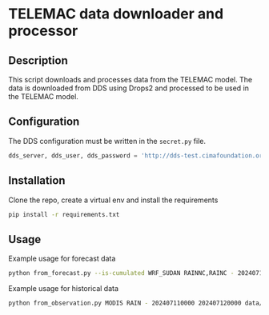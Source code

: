 # TELEMAC data downloader and processor

## Description
This script downloads and processes data from the TELEMAC model. 
The data is downloaded from DDS using Drops2 and processed to be used in the TELEMAC model.

## Configuration
The DDS configuration must be written in the `secret.py` file.
```python
dds_server, dds_user, dds_password = 'http://dds-test.cimafoundation.org/dds/rest', 'user', '***'
```

## Installation
Clone the repo, create a virtual env and install the requirements
```bash
pip install -r requirements.txt
```

## Usage

Example usage for forecast data
```bash
python from_forecast.py --is-cumulated WRF_SUDAN RAINNC,RAINC - 202407110000 data/domain_coarse_citta.shp ./test.dat 
```

Example usage for historical data
```bash
python from_observation.py MODIS RAIN - 202407110000 202407120000 data/domain_coarse_citta.shp ./test.dat 
```